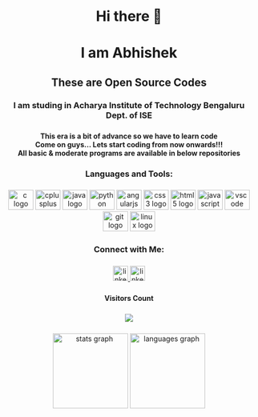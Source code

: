 <h1 align="center">Hi there 👋</h1>

###

<h1 align="center">I am Abhishek</h1>

###

<h2 align="center">These are Open Source Codes</h2>

###

<h3 align="center">I am studing in Acharya Institute of Technology Bengaluru<br>Dept. of ISE</h3>

###

<h4 align="center">This era is a bit of advance so we have to learn code<br>Come on guys... Lets start coding from now onwards!!!<br>All basic & moderate programs are available in below repositories</h4>

###

<h3 align="center">Languages and Tools:</h3>

###

<div align="center">
  <img src="https://cdn.jsdelivr.net/gh/devicons/devicon/icons/c/c-original.svg" height="40" width="50" alt="c logo"  />
  <img src="https://cdn.jsdelivr.net/gh/devicons/devicon/icons/cplusplus/cplusplus-original.svg" height="40" width="50" alt="cplusplus logo"  />
  <img src="https://cdn.jsdelivr.net/gh/devicons/devicon/icons/java/java-original.svg" height="40" width="50" alt="java logo"  />
  <img src="https://cdn.jsdelivr.net/gh/devicons/devicon/icons/python/python-original.svg" height="40" width="50" alt="python logo"  />
  <img src="https://cdn.jsdelivr.net/gh/devicons/devicon/icons/angularjs/angularjs-original.svg" height="40" width="50" alt="angularjs logo"  />
  <img src="https://cdn.jsdelivr.net/gh/devicons/devicon/icons/css3/css3-original.svg" height="40" width="50" alt="css3 logo"  />
  <img src="https://cdn.jsdelivr.net/gh/devicons/devicon/icons/html5/html5-original.svg" height="40" width="50" alt="html5 logo"  />
  <img src="https://cdn.jsdelivr.net/gh/devicons/devicon/icons/javascript/javascript-original.svg" height="40" width="50" alt="javascript logo"  />
  <img src="https://cdn.jsdelivr.net/gh/devicons/devicon/icons/vscode/vscode-original.svg" height="40" width="50" alt="vscode logo"  />
  <img src="https://cdn.jsdelivr.net/gh/devicons/devicon/icons/git/git-original.svg" height="40" width="50" alt="git logo"  />
  <img src="https://cdn.jsdelivr.net/gh/devicons/devicon/icons/linux/linux-original.svg" height="40" width="50" alt="linux logo"  />
</div>

###
</div>

###

<h3 align="center">Connect with Me:</h3>

###

<div align="center">
  <a href="mailto:abhimangalur1@gmail.com" target="_blank">
    <img src="https://img.shields.io/static/v1?message=Gmail&logo=Gmail&label=&color=cc0000&logoColor=white&labelColor=&style=plastic" height="30" alt="linkedin logo"  />
    </a>
  <a href="https://www.linkedin.com/in/abhishek-mangalur-394042260/" target="_blank">
    <img src="https://img.shields.io/static/v1?message=LinkedIn&logo=linkedin&label=&color=0077B5&logoColor=white&labelColor=&style=plastic" height="30" alt="linkedin logo"  />  
  </a>
</div>

###

<h4 align="center">Visitors Count</h4>

###

<div align="center">
  <img src="https://profile-counter.glitch.me/Abhishek-Mangalur/count.svg?"  />
</div>

###

<div align="center">
  <img src="https://github-readme-stats.vercel.app/api?hide_title=true&hide_rank=false&show_icons=true&include_all_commits=true&count_private=true&disable_animations=false&theme=rose_pine&locale=en&hide_border=true&username=Abhishek-Mangalur" height="150" alt="stats graph"  />
  <img src="https://github-readme-stats.vercel.app/api/top-langs?locale=en&hide_title=false&layout=compact&card_width=320&langs_count=5&theme=rose_pine&hide_border=true&username=Abhishek-Mangalur" height="150" alt="languages graph"  />
</div>

###

<p align="left"></p>

###
